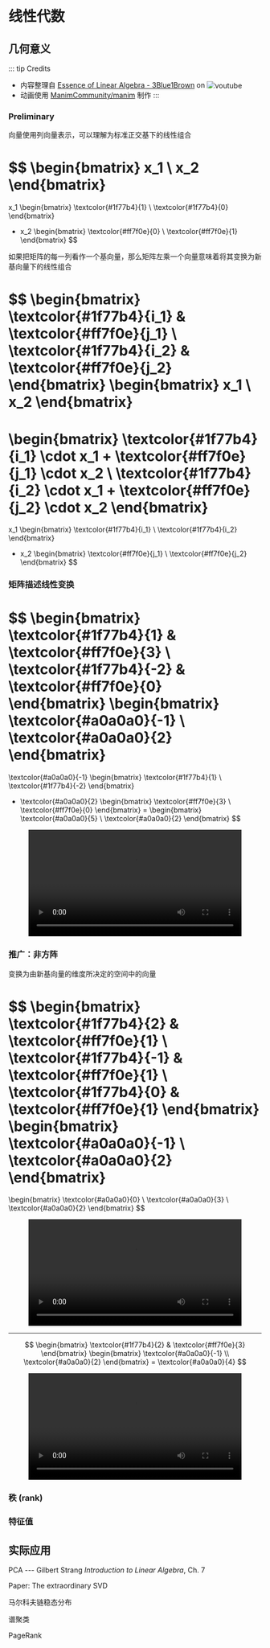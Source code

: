 # 线性代数

<link rel="stylesheet" href="/notes/katex.min.css">

## 几何意义

::: tip Credits
- 内容整理自 [Essence of Linear Algebra - 3Blue1Brown](https://www.youtube.com/playlist?list=PLZHQObOWTQDPD3MizzM2xVFitgF8hE_ab) on <img src="/notes/imgs/youtube-logo.png" alt="youtube" class="logo no-zoom" style="max-height: 14px; position: relative; top: 1px;">
- 动画使用 [ManimCommunity/manim](https://github.com/ManimCommunity/manim) 制作
:::

### Preliminary

向量使用列向量表示，可以理解为标准正交基下的线性组合

$$
\begin{bmatrix}
    x_1 \\
    x_2
\end{bmatrix}
=
x_1
\begin{bmatrix}
    \textcolor{#1f77b4}{1} \\
    \textcolor{#1f77b4}{0}
\end{bmatrix}
+ x_2
\begin{bmatrix}
    \textcolor{#ff7f0e}{0} \\
    \textcolor{#ff7f0e}{1}
\end{bmatrix}
$$

如果把矩阵的每一列看作一个基向量，那么矩阵左乘一个向量意味着将其变换为新基向量下的线性组合

$$
\begin{bmatrix}
    \textcolor{#1f77b4}{i_1} & \textcolor{#ff7f0e}{j_1} \\
    \textcolor{#1f77b4}{i_2} & \textcolor{#ff7f0e}{j_2}
\end{bmatrix}
\begin{bmatrix}
    x_1 \\
    x_2
\end{bmatrix}
=
\begin{bmatrix}
    \textcolor{#1f77b4}{i_1} \cdot x_1 + \textcolor{#ff7f0e}{j_1} \cdot x_2 \\
    \textcolor{#1f77b4}{i_2} \cdot x_1 + \textcolor{#ff7f0e}{j_2} \cdot x_2
\end{bmatrix}
=
x_1
\begin{bmatrix}
    \textcolor{#1f77b4}{i_1} \\
    \textcolor{#1f77b4}{i_2}
\end{bmatrix}
+ x_2
\begin{bmatrix}
    \textcolor{#ff7f0e}{j_1} \\
    \textcolor{#ff7f0e}{j_2}
\end{bmatrix}
$$

### 矩阵描述线性变换

$$
\begin{bmatrix}
    \textcolor{#1f77b4}{1}  & \textcolor{#ff7f0e}{3} \\
    \textcolor{#1f77b4}{-2} & \textcolor{#ff7f0e}{0}
\end{bmatrix}
\begin{bmatrix}
    \textcolor{#a0a0a0}{-1} \\
    \textcolor{#a0a0a0}{2}
\end{bmatrix}
=
\textcolor{#a0a0a0}{-1}
\begin{bmatrix}
    \textcolor{#1f77b4}{1} \\
    \textcolor{#1f77b4}{-2}
\end{bmatrix}
+ \textcolor{#a0a0a0}{2}
\begin{bmatrix}
    \textcolor{#ff7f0e}{3} \\
    \textcolor{#ff7f0e}{0}
\end{bmatrix}
=
\begin{bmatrix}
    \textcolor{#a0a0a0}{5} \\
    \textcolor{#a0a0a0}{2}
\end{bmatrix}
$$

<figure>
    <video controls width="100%">
        <source src="./linear-algebra/linear-trans1.mp4">
    </video>
</figure>

### 推广：非方阵

变换为由新基向量的维度所决定的空间中的向量

$$
\begin{bmatrix}
    \textcolor{#1f77b4}{2}  & \textcolor{#ff7f0e}{1} \\
    \textcolor{#1f77b4}{-1}  & \textcolor{#ff7f0e}{1} \\
    \textcolor{#1f77b4}{0} & \textcolor{#ff7f0e}{1}
\end{bmatrix}
\begin{bmatrix}
    \textcolor{#a0a0a0}{-1} \\
    \textcolor{#a0a0a0}{2}
\end{bmatrix}
=
\begin{bmatrix}
    \textcolor{#a0a0a0}{0} \\
    \textcolor{#a0a0a0}{3} \\
    \textcolor{#a0a0a0}{2}
\end{bmatrix}
$$

<figure>
    <video controls width="100%">
        <source src="./linear-algebra/linear-trans2.mp4">
    </video>
</figure>

---

$$
\begin{bmatrix}
    \textcolor{#1f77b4}{2}  & \textcolor{#ff7f0e}{3}
\end{bmatrix}
\begin{bmatrix}
    \textcolor{#a0a0a0}{-1} \\
    \textcolor{#a0a0a0}{2}
\end{bmatrix}
= \textcolor{#a0a0a0}{4}
$$

<figure>
    <video controls width="100%">
        <source src="./linear-algebra/linear-trans3.mp4">
    </video>
</figure>

### 秩 (rank)

### 特征值

## 实际应用

PCA --- Gilbert Strang *Introduction to Linear Algebra*, Ch. 7

Paper: The extraordinary SVD

马尔科夫链稳态分布

谱聚类

PageRank
